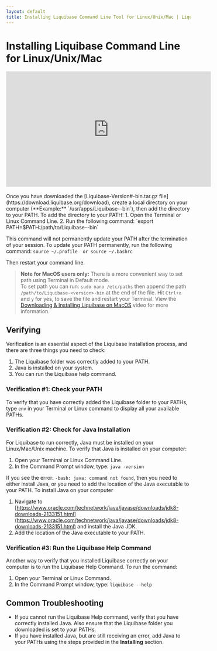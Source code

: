 ```yaml
---
layout: default
title: Installing Liquibase Command Line Tool for Linux/Unix/Mac | Liquibase Docs
---
```



# Installing Liquibase Command Line for Linux/Unix/Mac #
<div align="center"><iframe width="560" height="315" src="https://www.youtube.com/embed/l_npbdZkyTQ" frameborder="0" allow="accelerometer; autoplay; encrypted-media; gyroscope; picture-in-picture" allowfullscreen></iframe></div>
<br>
Once you have downloaded the [Liquibase-Version#-bin.tar.gz file](https://download.liquibase.org/download), create a local directory on your computer (**Example:** `/usr/apps/Liquibase-<version>-bin`), then add the directory to your PATH.
To add the directory to your PATH:
1. Open the Terminal or Linux Command Line.
2. Run the following command: `export PATH=$PATH:/path/to/Liquibase-<version>-bin`

This command will not permanently update your PATH after the termination of your session. To update your PATH permanently, run the following command: `source ~/.profile  or source ~/.bashrc`

Then restart your command line.

> **Note for MacOS users only:** There is a more convenient way to set path using Terminal in Default mode.  
To set path you can run: `sudo nano /etc/paths` then append the path `/path/to/Liquibase-<version>-bin` at the end of the file.  Hit `Ctrl+x` and `y` for yes, to save the file and restart your Terminal. View the [Downloading & Installing Liquibase on MacOS](https://www.youtube.com/watch?v=w5yiwdQ1U_E) video for more information.

## Verifying ##

Verification is an essential aspect of the Liquibase installation process, and there are three things you need to check:
1. The Liquibase folder was correctly added to your PATH.
2. Java is installed on your system.
3. You can run the Liquibase help command.

### Verification #1: Check your PATH ###

To verify that you have correctly added the Liquibase folder to your PATHs, type `env` in your Terminal or Linux command to display all your available PATHs.

### Verification #2: Check for Java Installation ###

For Liquibase to run correctly, Java must be installed on your Linux/Mac/Unix machine. To verify that Java is installed on your computer:
1. Open your Terminal or Linux Command Line.
2. In the Command Prompt window, type: `java -version`

If you see the error: `-bash: java: command not found`, then you need to either install Java, or you need to add the location of the Java executable to your PATH.
To install Java on your computer
1. Navigate to [https://www.oracle.com/technetwork/java/javase/downloads/jdk8-downloads-2133151.html](https://www.oracle.com/technetwork/java/javase/downloads/jdk8-downloads-2133151.html) 
   and install the Java JDK.
2. Add the location of the Java executable to your PATH.


### Verification #3: Run the Liquibase Help Command ###

Another way to verify that you installed Liquibase correctly on your computer is to run the Liquibase Help Command. To run the command:
1. Open your Terminal or Linux Command.
2. In the Command Prompt window, type: `liquibase --help`

## Common Troubleshooting ##
- If you cannot run the Liquibase Help command, verify that you have correctly installed Java. Also ensure that the Liquibase folder you downloaded is set to your PATHs.
- If you have installed Java, but are still receiving an error, add Java to your PATHs using the steps provided in the **Installing** section.
